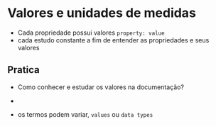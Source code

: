 # Valores e unidades de medidas

* Cada propriedade possui valores `property: value`
* cada estudo constante a fim de entender as propriedades e seus valores

## Pratica

* Como conhecer e estudar os valores na documentação?
* <color> <length>

* os termos podem variar, `values` ou `data types`